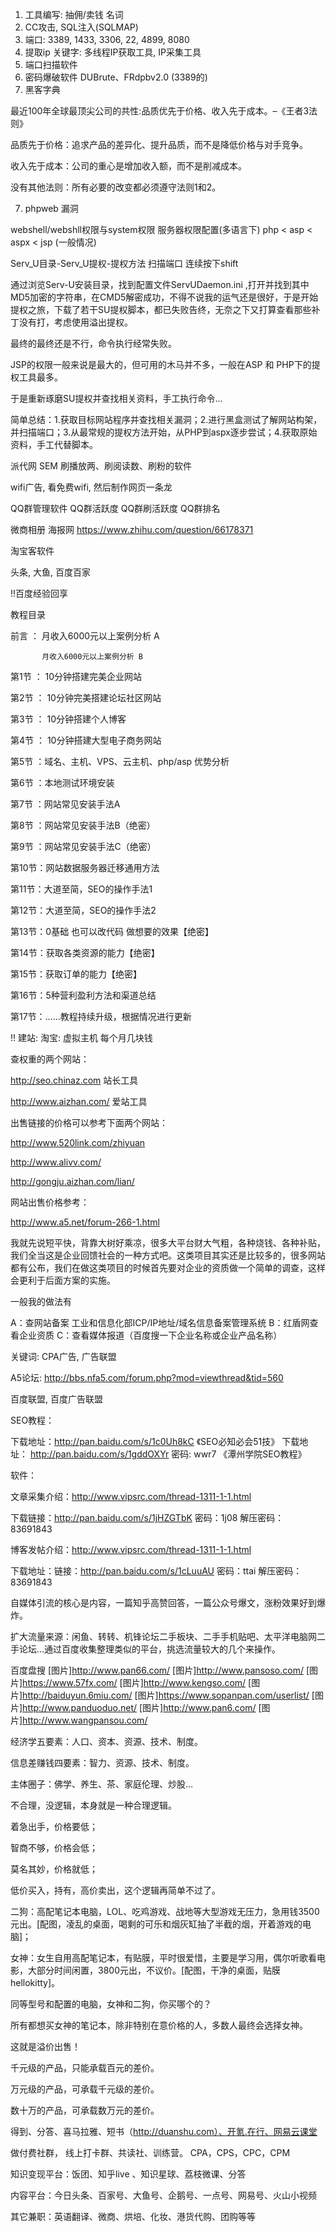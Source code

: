 1. 工具编写: 抽佣/卖钱
名词
0. CC攻击, SQL注入(SQLMAP)
1. 端口: 
3389, 1433, 3306, 22, 4899, 8080
2. 提取ip 关键字: 多线程IP获取工具, IP采集工具
3. 端口扫描软件
4. 密码爆破软件
DUBrute、FRdpbv2.0 (3389的)
5. 黑客字典

最近100年全球最顶尖公司的共性:品质优先于价格、收入先于成本。–《王者3法则》

品质先于价格：追求产品的差异化、提升品质，而不是降低价格与对手竞争。

收入先于成本：公司的重心是增加收入额，而不是削减成本。

没有其他法则：所有必要的改变都必须遵守法则1和2。


7. phpweb 漏洞

webshell/webshll权限与system权限
服务器权限配置(多语言下) php < asp < aspx < jsp (一般情况)

Serv_U目录-Serv_U提权-提权方法
扫描端口
连续按下shift

通过浏览Serv-U安装目录，找到配置文件ServUDaemon.ini ,打开并找到其中MD5加密的字符串，在CMD5解密成功，不得不说我的运气还是很好，于是开始提权之旅，下载了若干SU提权脚本，都已失败告终，无奈之下又打算查看那些补丁没有打，考虑使用溢出提权。

最终的最终还是不行，命令执行经常失败。

JSP的权限一般来说是最大的，但可用的木马并不多，一般在ASP 和 PHP下的提权工具最多。

于是重新琢磨SU提权并查找相关资料，手工执行命令…


简单总结：1.获取目标网站程序并查找相关漏洞；2.进行黑盒测试了解网站构架，并扫描端口；3.从最常规的提权方法开始，从PHP到aspx逐步尝试；4.获取原始资料，手工代替脚本。



派代网
SEM 
刷播放两、刷阅读数、刷粉的软件

wifi广告, 看免费wifi, 然后制作网页一条龙

QQ群管理软件
QQ群活跃度
QQ群刷活跃度
QQ群排名

微商相册
海报网
https://www.zhihu.com/question/66178371

淘宝客软件

头条, 大鱼, 百度百家

!!百度经验回享


教程目录

前言 ： 月收入6000元以上案例分析 A

           月收入6000元以上案例分析 B

第1节 ： 10分钟搭建完美企业网站

第2节 ： 10分钟完美搭建论坛社区网站

第3节 ： 10分钟搭建个人博客

第4节 ： 10分钟搭建大型电子商务网站

第5节 ：域名、主机、VPS、云主机、php/asp 优势分析

第6节 ：本地测试环境安装

第7节 ：网站常见安装手法A

第8节 ：网站常见安装手法B（绝密）

第9节 ：网站常见安装手法C（绝密）

第10节：网站数据服务器迁移通用方法

第11节：大道至简，SEO的操作手法1

第12节：大道至简，SEO的操作手法2

第13节：0基础 也可以改代码 做想要的效果【绝密】

第14节：获取各类资源的能力【绝密】

第15节：获取订单的能力【绝密】

第16节：5种营利盈利方法和渠道总结

第17节：……教程持续升级，根据情况进行更新


!! 建站: 淘宝: 虚拟主机 每个月几块钱

查权重的两个网站：

http://seo.chinaz.com 站长工具

http://www.aizhan.com/ 爱站工具

出售链接的价格可以参考下面两个网站：

http://www.520link.com/zhiyuan

http://www.alivv.com/

http://gongju.aizhan.com/lian/

网站出售价格参考：

http://www.a5.net/forum-266-1.html

我就先说短平快，背靠大树好乘凉，很多大平台财大气粗，各种烧钱、各种补贴，我们全当这是企业回馈社会的一种方式吧。这类项目其实还是比较多的，很多网站都有公布，我们在做这类项目的时候首先要对企业的资质做一个简单的调查，这样会更利于后面方案的实施。

一般我的做法有

A：查网站备案 工业和信息化部ICP/IP地址/域名信息备案管理系统
B：红盾网查看企业资质 
C：查看媒体报道（百度搜一下企业名称或企业产品名称）

关键词: CPA广告, 广告联盟

A5论坛: http://bbs.nfa5.com/forum.php?mod=viewthread&tid=560

百度联盟, 百度广告联盟


SEO教程：

下载地址：http://pan.baidu.com/s/1c0Uh8kC   《SEO必知必会51技》
下载地址： http://pan.baidu.com/s/1gddOXYr 密码: wwr7    《潭州学院SEO教程》

软件：

文章采集介绍：http://www.vipsrc.com/thread-1311-1-1.html

下载链接：http://pan.baidu.com/s/1jHZGTbK 密码：1j08    解压密码：83691843

博客发帖介绍：http://www.vipsrc.com/thread-1311-1-1.html

下载地址：链接：http://pan.baidu.com/s/1cLuuAU 密码：ttai    解压密码：83691843



自媒体引流的核心是内容，一篇知乎高赞回答，一篇公众号爆文，涨粉效果好到爆炸。


扩大流量来源：闲鱼、转转、机锋论坛二手板块、二手手机贴吧、太平洋电脑网二手论坛…通过百度收集整理类似的平台，挑选流量较大的几个来操作。

百度盘搜
[图片]http://www.pan66.com/
[图片]http://www.pansoso.com/
[图片]https://www.57fx.com/
[图片]http://www.kengso.com/
[图片]http://baiduyun.6miu.com/
[图片]https://www.sopanpan.com/userlist/
[图片]http://www.panduoduo.net/
[图片]http://www.pan6.com/
[图片]http://www.wangpansou.com/


经济学五要素：人口、资本、资源、技术、制度。


信息差赚钱四要素：智力、资源、技术、制度。

主体圈子：佛学、养生、茶、家庭伦理、炒股…

不合理，没逻辑，本身就是一种合理逻辑。

着急出手，价格要低；

智商不够，价格会低；

莫名其妙，价格就低；

低价买入，持有，高价卖出，这个逻辑再简单不过了。

二狗：高配笔记本电脑，LOL、吃鸡游戏、战地等大型游戏无压力，急用钱3500元出。[配图，凌乱的桌面，喝剩的可乐和烟灰缸抽了半截的烟，开着游戏的电脑]；

女神：女生自用高配笔记本，有贴膜，平时很爱惜，主要是学习用，偶尔听歌看电影，大部分时间闲置，3800元出，不议价。[配图，干净的桌面，贴膜hellokitty]。

同等型号和配置的电脑，女神和二狗，你买哪个的？

所有都想买女神的笔记本，除非特别在意价格的人，多数人最终会选择女神。

这就是溢价出售！

千元级的产品，只能承载百元的差价。

万元级的产品，可承载千元级的差价。

数十万的产品，可承载数万元的差价。




得到、分答、喜马拉雅、短书（http://duanshu.com）、开氪.在行、网易云课堂


做付费社群， 线上打卡群、共读社、训练营。
CPA，CPS，CPC，CPM


知识变现平台：饭团、知乎live 、知识星球、荔枝微课、分答

内容平台：今日头条、百家号、大鱼号、企鹅号、一点号、网易号、火山小视频

其它兼职：英语翻译、微商、烘培、化妆、港货代购、团购等等


